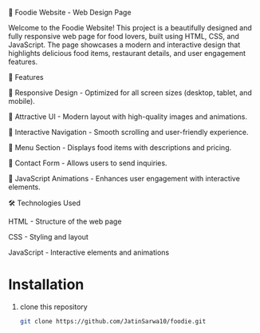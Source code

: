 🍔 Foodie Website - Web Design Page

Welcome to the Foodie Website! This project is a beautifully designed and fully responsive web page for food lovers, built using HTML, CSS, and JavaScript. The page showcases a modern and interactive design that highlights delicious food items, restaurant details, and user engagement features.

📌 Features

🍕 Responsive Design - Optimized for all screen sizes (desktop, tablet, and mobile).

🍜 Attractive UI - Modern layout with high-quality images and animations.

🍩 Interactive Navigation - Smooth scrolling and user-friendly experience.

🍔 Menu Section - Displays food items with descriptions and pricing.

🥗 Contact Form - Allows users to send inquiries.

🍹 JavaScript Animations - Enhances user engagement with interactive elements.



🛠️ Technologies Used

HTML - Structure of the web page

CSS - Styling and layout

JavaScript - Interactive elements and animations

# Installation
1. clone this repository
   ```bash
   git clone https://github.com/JatinSarwa10/foodie.git

